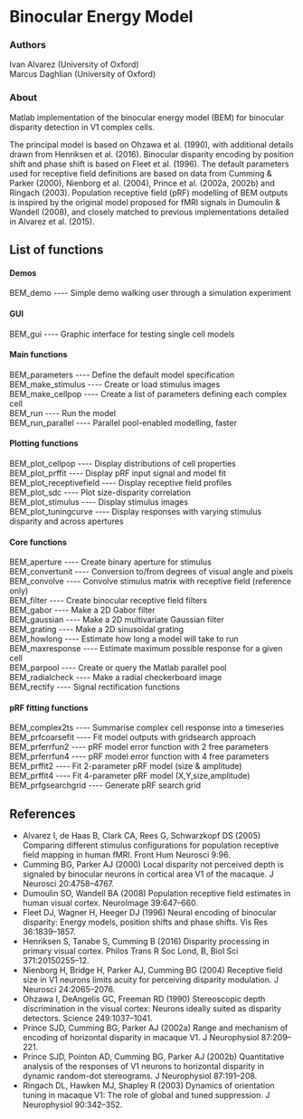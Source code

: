 # Binocular Energy Model

### Authors

Ivan Alvarez (University of Oxford)  
Marcus Daghlian (University of Oxford)  

### About

Matlab implementation of the binocular energy model (BEM) for binocular disparity detection in V1 complex cells.  

The principal model is based on Ohzawa et al. (1990), with additional details drawn from Henriksen et al. (2016). Binocular disparity encoding by position shift and phase shift is based on Fleet et al. (1996). The default parameters used for receptive field definitions are based on data from Cumming & Parker (2000), Nienborg et al. (2004), Prince et al. (2002a, 2002b) and Ringach (2003).  Population receptive field (pRF) modelling of BEM outputs is inspired by the original model proposed for fMRI signals in Dumoulin & Wandell (2008), and closely matched to previous implementations detailed in Alvarez et al. (2015).  

## List of functions

#### Demos
BEM_demo ---- Simple demo walking user through a simulation experiment  

#### GUI
BEM_gui ---- Graphic interface for testing single cell models  

#### Main functions
BEM_parameters ---- Define the default model specification  
BEM_make_stimulus ---- Create or load stimulus images  
BEM_make_cellpop ---- Create a list of parameters defining each complex cell  
BEM_run ---- Run the model  
BEM_run_parallel ---- Parallel pool-enabled modelling, faster  

#### Plotting functions
BEM_plot_cellpop  ---- Display distributions of cell properties  
BEM_plot_prffit ---- Display pRF input signal and model fit  
BEM_plot_receptivefield ---- Display receptive field profiles  
BEM_plot_sdc ---- Plot size-disparity correlation  
BEM_plot_stimulus ---- Display stimulus images  
BEM_plot_tuningcurve ---- Display responses with varying stimulus disparity and across apertures  

#### Core functions
BEM_aperture  ---- Create binary aperture for stimulus  
BEM_convertunit ---- Conversion to/from degrees of visual angle and pixels  
BEM_convolve ---- Convolve stimulus matrix with receptive field (reference only)  
BEM_filter ---- Create binocular receptive field filters  
BEM_gabor ---- Make a 2D Gabor filter  
BEM_gaussian ---- Make a 2D multivariate Gaussian filter  
BEM_grating ---- Make a 2D sinusoidal grating  
BEM_howlong ---- Estimate how long a model will take to run  
BEM_maxresponse ---- Estimate maximum possible response for a given cell  
BEM_parpool ---- Create or query the Matlab parallel pool  
BEM_radialcheck ---- Make a radial checkerboard image  
BEM_rectify ---- Signal rectification functions

#### pRF fitting functions
BEM_complex2ts ---- Summarise complex cell response into a timeseries  
BEM_prfcoarsefit ---- Fit model outputs with gridsearch approach  
BEM_prferrfun2 ---- pRF model error function with 2 free parameters  
BEM_prferrfun4 ---- pRF model error function with 4 free parameters  
BEM_prffit2 ---- Fit 2-parameter pRF model (size & amplitude)  
BEM_prffit4 ---- Fit 4-parameter pRF model (X,Y,size,amplitude)  
BEM_prfgsearchgrid ---- Generate pRF search grid  

## References
* Alvarez I, de Haas B, Clark CA, Rees G, Schwarzkopf DS (2005) Comparing different stimulus configurations for population receptive field mapping in human fMRI. Front Hum Neurosci 9:96.
* Cumming BG, Parker AJ (2000) Local disparity not perceived depth is signaled by binocular neurons in cortical area V1 of the macaque. J Neurosci 20:4758–4767.
* Dumoulin SO, Wandell BA (2008) Population receptive field estimates in human visual cortex. NeuroImage 39:647–660.
* Fleet DJ, Wagner H, Heeger DJ (1996) Neural encoding of binocular disparity: Energy models, position shifts and phase shifts. Vis Res 36:1839–1857.
* Henriksen S, Tanabe S, Cumming B (2016) Disparity processing in primary visual cortex. Philos Trans R Soc Lond, B, Biol Sci 371:20150255–12.
* Nienborg H, Bridge H, Parker AJ, Cumming BG (2004) Receptive field size in V1 neurons limits acuity for perceiving disparity modulation. J Neurosci 24:2065–2076.
* Ohzawa I, DeAngelis GC, Freeman RD (1990) Stereoscopic depth discrimination in the visual cortex: Neurons ideally suited as disparity detectors. Science 249:1037–1041.
* Prince SJD, Cumming BG, Parker AJ (2002a) Range and mechanism of encoding of horizontal disparity in macaque V1. J Neurophysiol 87:209–221.
* Prince SJD, Pointon AD, Cumming BG, Parker AJ (2002b) Quantitative analysis of the responses of V1 neurons to horizontal disparity in dynamic random-dot stereograms. J Neurophysiol 87:191–208.
* Ringach DL, Hawken MJ, Shapley R (2003) Dynamics of orientation tuning in macaque V1: The role of global and tuned suppression. J Neurophysiol 90:342–352.